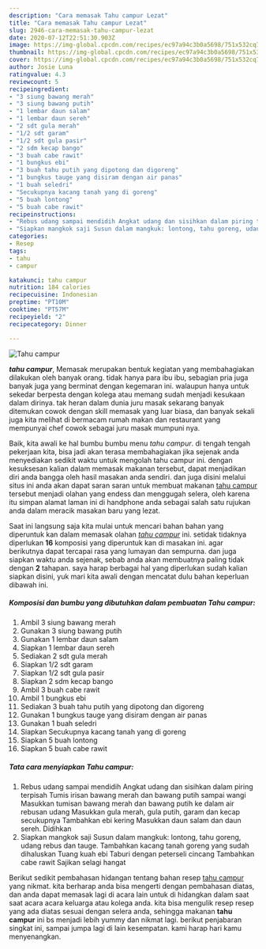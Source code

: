 ```yaml
---
description: "Cara memasak Tahu campur Lezat"
title: "Cara memasak Tahu campur Lezat"
slug: 2946-cara-memasak-tahu-campur-lezat
date: 2020-07-12T22:51:30.903Z
image: https://img-global.cpcdn.com/recipes/ec97a94c3b0a5698/751x532cq70/tahu-campur-foto-resep-utama.jpg
thumbnail: https://img-global.cpcdn.com/recipes/ec97a94c3b0a5698/751x532cq70/tahu-campur-foto-resep-utama.jpg
cover: https://img-global.cpcdn.com/recipes/ec97a94c3b0a5698/751x532cq70/tahu-campur-foto-resep-utama.jpg
author: Josie Luna
ratingvalue: 4.3
reviewcount: 5
recipeingredient:
- "3 siung bawang merah"
- "3 siung bawang putih"
- "1 lembar daun salam"
- "1 lembar daun sereh"
- "2 sdt gula merah"
- "1/2 sdt garam"
- "1/2 sdt gula pasir"
- "2 sdm kecap bango"
- "3 buah cabe rawit"
- "1 bungkus ebi"
- "3 buah tahu putih yang dipotong dan digoreng"
- "1 bungkus tauge yang disiram dengan air panas"
- "1 buah seledri"
- "Secukupnya kacang tanah yang di goreng"
- "5 buah lontong"
- "5 buah cabe rawit"
recipeinstructions:
- "Rebus udang sampai mendidih Angkat udang dan sisihkan dalam piring terpisah Tumis irisan bawang merah dan bawang putih sampai wangi Masukkan tumisan bawang merah dan bawang putih ke dalam air rebusan udang Masukkan gula merah, gula putih, garam dan kecap secukupnya Tambahkan ebi kering Masukkan daun salam dan daun sereh. Didihkan"
- "Siapkan mangkok saji Susun dalam mangkuk: lontong, tahu goreng, udang rebus dan tauge. Tambahkan kacang tanah goreng yang sudah dihaluskan Tuang kuah ebi Taburi dengan peterseli cincang Tambahkan cabe rawit Sajikan selagi hangat"
categories:
- Resep
tags:
- tahu
- campur

katakunci: tahu campur 
nutrition: 184 calories
recipecuisine: Indonesian
preptime: "PT10M"
cooktime: "PT57M"
recipeyield: "2"
recipecategory: Dinner

---
```



![Tahu campur](https://img-global.cpcdn.com/recipes/ec97a94c3b0a5698/751x532cq70/tahu-campur-foto-resep-utama.jpg)

<b><i>tahu campur</i></b>, Memasak merupakan bentuk kegiatan yang membahagiakan dilakukan oleh banyak orang. tidak hanya para ibu ibu, sebagian pria juga banyak juga yang berminat dengan kegemaran ini. walaupun hanya untuk sekedar berpesta dengan kolega atau memang sudah menjadi kesukaan dalam dirinya. tak heran dalam dunia juru masak sekarang banyak ditemukan cowok dengan skill memasak yang luar biasa, dan banyak sekali juga kita melihat di bermacam rumah makan dan restaurant yang mempunyai chef cowok sebagai juru masak mumpuni nya.



Baik, kita awali ke hal bumbu bumbu menu <i>tahu campur</i>. di tengah tengah pekerjaan kita, bisa jadi akan terasa membahagiakan jika sejenak anda menyediakan sedikit waktu untuk mengolah tahu campur ini. dengan kesuksesan kalian dalam memasak makanan tersebut, dapat menjadikan diri anda bangga oleh hasil masakan anda sendiri. dan juga disini melalui situs ini anda akan dapat saran saran untuk membuat makanan <u>tahu campur</u> tersebut menjadi olahan yang endess dan menggugah selera, oleh karena itu simpan alamat laman ini di handphone anda sebagai salah satu rujukan anda dalam meracik masakan baru yang lezat.


Saat ini langsung saja kita mulai untuk mencari bahan bahan yang diperuntuk kan dalam memasak olahan <u><i>tahu campur</i></u> ini. setidak tidaknya diperlukan <b>16</b> komposisi yang diperuntuk kan di masakan ini. agar berikutnya dapat tercapai rasa yang lumayan dan sempurna. dan juga siapkan waktu anda sejenak, sebab anda akan membuatnya paling tidak dengan <b>2</b> tahapan. saya harap berbagai hal yang diperlukan sudah kalian siapkan disini, yuk mari kita awali dengan mencatat dulu bahan keperluan dibawah ini.

<!--inarticleads1-->

##### Komposisi dan bumbu yang dibutuhkan dalam pembuatan Tahu campur:

1. Ambil 3 siung bawang merah
1. Gunakan 3 siung bawang putih
1. Gunakan 1 lembar daun salam
1. Siapkan 1 lembar daun sereh
1. Sediakan 2 sdt gula merah
1. Siapkan 1/2 sdt garam
1. Siapkan 1/2 sdt gula pasir
1. Siapkan 2 sdm kecap bango
1. Ambil 3 buah cabe rawit
1. Ambil 1 bungkus ebi
1. Sediakan 3 buah tahu putih yang dipotong dan digoreng
1. Gunakan 1 bungkus tauge yang disiram dengan air panas
1. Gunakan 1 buah seledri
1. Siapkan Secukupnya kacang tanah yang di goreng
1. Siapkan 5 buah lontong
1. Siapkan 5 buah cabe rawit




<!--inarticleads2-->

##### Tata cara menyiapkan Tahu campur:

1. Rebus udang sampai mendidih Angkat udang dan sisihkan dalam piring terpisah Tumis irisan bawang merah dan bawang putih sampai wangi Masukkan tumisan bawang merah dan bawang putih ke dalam air rebusan udang Masukkan gula merah, gula putih, garam dan kecap secukupnya Tambahkan ebi kering Masukkan daun salam dan daun sereh. Didihkan
1. Siapkan mangkok saji Susun dalam mangkuk: lontong, tahu goreng, udang rebus dan tauge. Tambahkan kacang tanah goreng yang sudah dihaluskan Tuang kuah ebi Taburi dengan peterseli cincang Tambahkan cabe rawit Sajikan selagi hangat




Berikut sedikit pembahasan hidangan tentang bahan resep <u>tahu campur</u> yang nikmat. kita berharap anda bisa mengerti dengan pembahasan diatas, dan anda dapat memasak lagi di acara lain untuk di hidangkan dalam saat saat acara acara keluarga atau kolega anda. kita bisa mengulik resep resep yang ada diatas sesuai dengan selera anda, sehingga makanan <b>tahu campur</b> ini bs menjadi lebih yummy dan nikmat lagi. berikut penjabaran singkat ini, sampai jumpa lagi di lain kesempatan. kami harap hari kamu menyenangkan.
